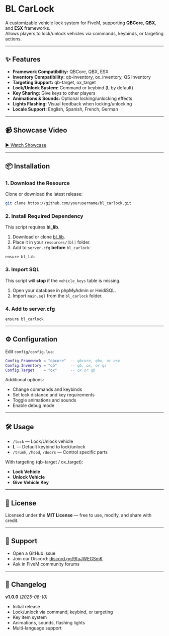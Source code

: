 # BL CarLock

A customizable vehicle lock system for FiveM, supporting **QBCore**, **QBX**, and **ESX** frameworks.  
Allows players to lock/unlock vehicles via commands, keybinds, or targeting actions.

---

## ✨ Features
- **Framework Compatibility:** QBCore, QBX, ESX  
- **Inventory Compatibility:** qb-inventory, ox_inventory, QS Inventory  
- **Targeting Support:** qb-target, ox_target  
- **Lock/Unlock System:** Command or keybind (**L** by default)  
- **Key Sharing:** Give keys to other players  
- **Animations & Sounds:** Optional locking/unlocking effects  
- **Lights Flashing:** Visual feedback when locking/unlocking  
- **Locale Support:** English, Spanish, French, German  

---

## 📹 Showcase Video
[▶ Watch Showcase](https://github.com/user-attachments/assets/a41b54ba-72f5-4846-b388-02ae9d8744ed)

---

## 📦 Installation

### 1. Download the Resource
Clone or download the latest release:
```bash
git clone https://github.com/yourusername/bl_carlock.git
```

### 2. Install Required Dependency
This script requires **bl_lib**.  
1. Download or clone [bl_lib](https://github.com/Bluey04/bl_lib).  
2. Place it in your `resources/[bl]` folder.  
3. Add to `server.cfg` **before** `bl_carlock`:
```
ensure bl_lib
```

### 3. Import SQL
This script will **stop** if the `vehicle_keys` table is missing.  
1. Open your database in phpMyAdmin or HeidiSQL.  
2. Import `main.sql` from the `bl_carlock` folder.

### 4. Add to server.cfg
```
ensure bl_carlock
```

---

## ⚙️ Configuration
Edit `config/config.lua`:
```lua
Config.Framework = "qbcore"  -- qbcore, qbx, or esx
Config.Inventory = "qb"      -- qb, ox, or qs
Config.Target    = "ox"      -- ox or qb
```

Additional options:
- Change commands and keybinds  
- Set lock distance and key requirements  
- Toggle animations and sounds  
- Enable debug mode  

---

## 🛠 Usage
- `/lock` — Lock/Unlock vehicle  
- **L** — Default keybind to lock/unlock  
- `/trunk`, `/hood`, `/doors` — Control specific parts  

With targeting (qb-target / ox_target):
- **Lock Vehicle**  
- **Unlock Vehicle**  
- **Give Vehicle Key**  

---

## 📄 License
Licensed under the **MIT License** — free to use, modify, and share with credit.

---

## 📢 Support
- Open a GitHub issue  
- Join our Discord: [discord.gg/9fuJWEGSmK](https://discord.gg/9fuJWEGSmK)  
- Ask in FiveM community forums  

---

## 📜 Changelog
**v1.0.0** *(2025-08-10)*  
- Initial release  
- Lock/unlock via command, keybind, or targeting  
- Key item system  
- Animations, sounds, flashing lights  
- Multi-language support  
